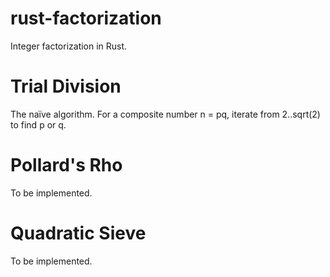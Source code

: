 # rust-factorization
Integer factorization in Rust.

# Trial Division
The naïve algorithm. For a composite number n = pq, iterate from 2..sqrt(2) to find p or q.

# Pollard's Rho
To be implemented.

# Quadratic Sieve
To be implemented.
